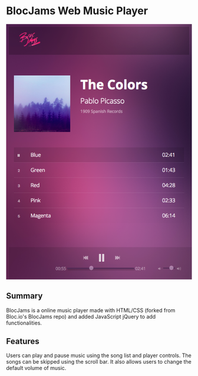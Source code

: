 # BlocJams Web Music Player

![screenshot](/assets/images/screenshot.png)

## Summary
BlocJams is a online music player made with HTML/CSS (forked from Bloc.io's BlocJams repo) and added JavaScript jQuery to add functionalities.

## Features
Users can play and pause music using the song list and player controls. The songs can be skipped using the scroll bar. It also allows users to change the default volume of music.
